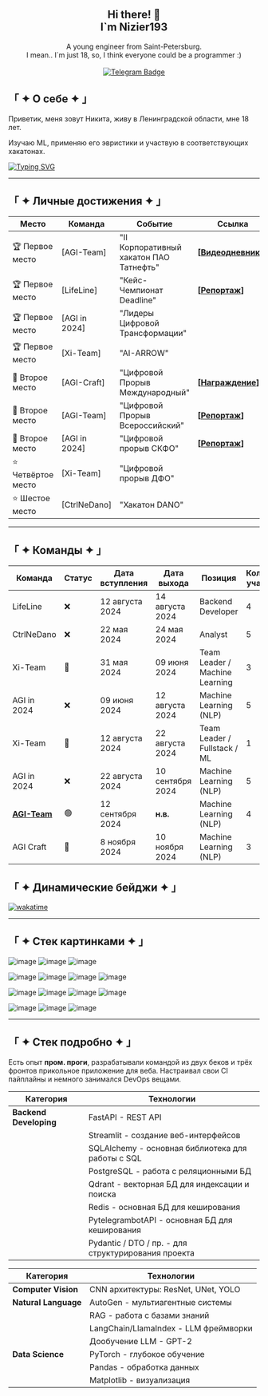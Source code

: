 <div align="center">

  <h2 align="center">Hi there! 👋 <br />I`m Nizier193</h2>

  <p align="center">
    A young engineer from Saint-Petersburg.<br/>
    I mean.. I`m just 18, so, I think everyone could be a programmer :)
    <br />
    <br />
    <a href="https://t.me/Nizier193">
      <img src="https://img.shields.io/badge/Telegram-2CA5E0?style=for-the-badge&logo=telegram&logoColor=white" alt="Telegram Badge"/>
    </a>
  </p>
</div>

## 「 ✦ О себе ✦ 」
Приветик, меня зовут Никита, живу в Ленинградской области, мне 18 лет.

Изучаю ML, применяю его эвристики и участвую в соответствующих хакатонах.

[![Typing SVG](https://readme-typing-svg.herokuapp.com?color=%2336BCF7&lines=Coding+is+cool+but+freaking+hard)](https://git.io/typing-svg)

---
## 「 ✦ Личные достижения ✦ 」
| Место         | Команда         | Событие                                                       | Ссылка                                                                 |
|---------------|-----------------|---------------------------------------------------------------|------------------------------------------------------------------------|
| 🏆 Первое место| [AGI-Team]     | "II Корпоративный хакатон ПАО Татнефть"                     | **[[Видеодневники](https://kss.tatneft.ru/docs/pub/55aee85ceab51e8b4daaeafd0caf8382/default/?session=expired&path=%2F%D0%92%D0%B8%D0%B4%D0%B5%D0%BE%D0%B4%D0%BD%D0%B5%D0%B2%D0%BD%D0%B8%D0%BA%D0%B8%2F)]** |
| 🏆 Первое место| [LifeLine]     | "Кейс-Чемпионат Deadline"                                   | **[[Репортаж](https://ren.tv/news/v-rossii/1210751-podvedeny-itogi-pervogo-keis-chempionata-deadline)]** |
| 🏆 Первое место| [AGI in 2024]  | "Лидеры Цифровой Трансформации"                             |                                                                        |
| 🏆 Первое место| [Xi-Team]      | "AI-ARROW"                                                  |                                                                        |
| 🥈 Второе место| [AGI-Craft]     | "Цифровой Прорыв Международный"                             | **[[Награждение](https://rutube.ru/video/fde89ac7668286d9186d96ea489590f1/)]**                                                                       |
| 🥈 Второе место| [AGI-Team]     | "Цифровой Прорыв Всероссийский"                             | **[[Репортаж](https://rutube.ru/video/f7f774d05721969b3824fedfee81a214/)]**                                                                       |
| 🥈 Второе место| [AGI in 2024]  | "Цифровой прорыв СКФО"                                     | **[[Репортаж](https://vk.com/video-226111401_456239042)]**          |
| ⭐ Четвёртое место| [Xi-Team]    | "Цифровой прорыв ДФО"                                      |                                                                        |
| ⭐ Шестое место | [CtrlNeDano]   | "Хакатон DANO"                                             |                                                                        |


---
## 「 ✦ Команды ✦ 」

| Команда         | Статус | Дата вступления | Дата выхода       | Позиция                          | Количество участников |
|------------------|--------|------------------|-------------------|----------------------------------|-----------------------|
| LifeLine         | ❌      | 12 августа 2024  | 14 августа 2024   | Backend Developer                 | 4                     |
| CtrlNeDano       | ❌      | 22 мая 2024      | 24 мая 2024       | Analyst                           | 5                     |
| Xi-Team          | 🔄      | 31 мая 2024      | 09 июня 2024      | Team Leader / Machine Learning    | 3                     |
| AGI in 2024      | ❌      | 09 июня 2024     | 12 августа 2024   | Machine Learning (NLP)           | 5                     |
| Xi-Team          | 🔄      | 12 августа 2024  | 22 августа 2024   | Team Leader / Fullstack / ML     | 1                     |
| AGI in 2024      | ❌      | 22 августа 2024  | 10 сентября 2024   | Machine Learning (NLP)           | 5                     |
| **[AGI-Team](https://github.com/agi-team-ru)** | 🟢      | 12 сентября 2024 | **н.в.**         | Machine Learning (NLP) | 4                     |
| AGI Craft         | 🔄      | 8 ноября 2024    | 10 ноября 2024    | Machine Learning (NLP) | 3                     |

## 「 ✦ Динамические бейджи ✦ 」
[![wakatime](https://wakatime.com/badge/user/5e745669-9b14-4183-bdea-4cde16c99909.svg)](https://wakatime.com/@5e745669-9b14-4183-bdea-4cde16c99909)

---

## 「 ✦ Стек картинками ✦ 」
![image](https://img.shields.io/badge/PyCharm-000000.svg?&style=for-the-badge&logo=PyCharm&logoColor=white)
![image](https://img.shields.io/badge/VSCode-0078D4?style=for-the-badge&logo=visual%20studio%20code&logoColor=white)
![image](https://img.shields.io/badge/Notepad++-90E59A.svg?style=for-the-badge&logo=notepad%2B%2B&logoColor=black)

![image](https://img.shields.io/badge/Python-FFD43B?style=for-the-badge&logo=python&logoColor=blue)
![image](https://img.shields.io/badge/Sqlite-003B57?style=for-the-badge&logo=sqlite&logoColor=white)
![image](https://img.shields.io/badge/Django-092E20?style=for-the-badge&logo=django&logoColor=green)
![image](https://img.shields.io/badge/Docker-2CA5E0?style=for-the-badge&logo=docker&logoColor=white)

![image](https://img.shields.io/badge/Numpy-777BB4?style=for-the-badge&logo=numpy&logoColor=white)
![image](https://img.shields.io/badge/Pandas-2C2D72?style=for-the-badge&logo=pandas&logoColor=white)
![image](https://img.shields.io/badge/PyTorch-EE4C2C?style=for-the-badge&logo=pytorch&logoColor=white)
![image](https://img.shields.io/badge/Colab-F9AB00?style=for-the-badge&logo=googlecolab&color=525252)

![image](https://img.shields.io/badge/ChatGPT-74aa9c?style=for-the-badge&logo=openai&logoColor=white)
![image](https://img.shields.io/badge/Gemini-8E75B2?style=for-the-badge&logo=googlebard&logoColor=fff)
![image](https://img.shields.io/badge/github%20copilot-000000?style=for-the-badge&logo=githubcopilot&logoColor=white)

---

## 「 ✦ Стек подробно ✦ 」

Есть опыт **пром. проги**, разрабатывали командой из двух беков и трёх фронтов прикольное приложение для веба.
Настраивал свои CI пайплайны и немного занимался DevOps вещами.

| **Категория**           | **Технологии**                                               |
|-------------------------|--------------------------------------------------------------|
| **Backend Developing**  | FastAPI - REST API                                           |
|                         | Streamlit - создание веб-интерфейсов                         |
|                         | SQLAlchemy - основная библиотека для работы с SQL            |
|                         | PostgreSQL - работа с реляционными БД                        |
|                         | Qdrant - векторная БД для индексации и поиска                |
|                         | Redis - основная БД для кеширования                          |
|                         | PytelegrambotAPI - основная БД для кеширования               |
|                         | Pydantic / DTO / пр. - для структурирования проекта          |

| **Категория**           | **Технологии**                                               |
|-------------------------|--------------------------------------------------------------|
| **Computer Vision**     | CNN архитектуры: ResNet, UNet, YOLO                          |
| **Natural Language**    | AutoGen - мультиагентные системы                             |
|                         | RAG - работа с базами знаний                                 |
|                         | LangChain/LlamaIndex - LLM фреймворки                        |
|                         | Дообучение LLM - GPT-2                                       |
| **Data Science**        | PyTorch - глубокое обучение                                  |
|                         | Pandas - обработка данных                                    |
|                         | Matplotlib - визуализация                                    |
